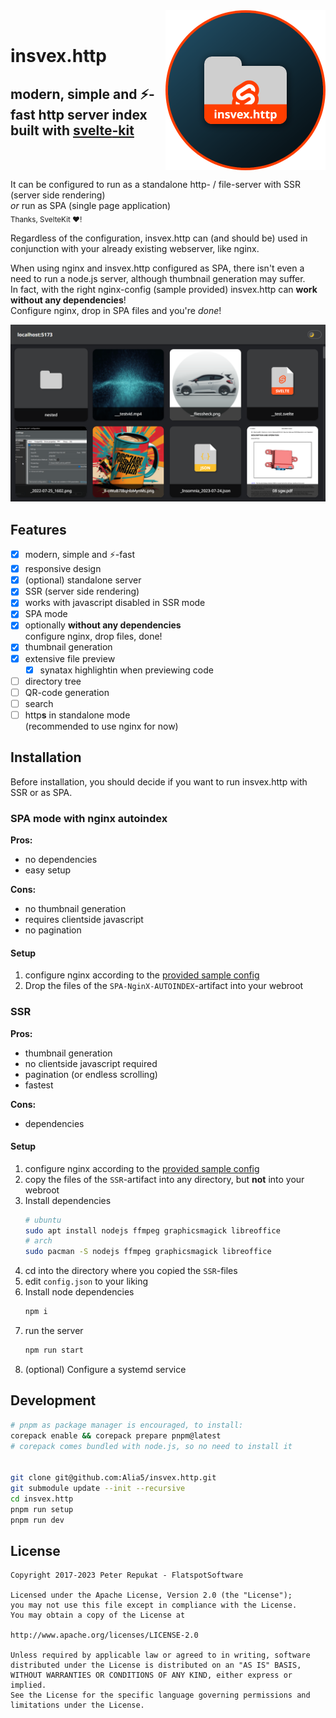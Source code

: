 <img align="right" src="insvex.http.png?raw=true" width="256" height="256" alt="insveX.http Logo" />

<br />

# insvex.http 

## modern, simple and ⚡-fast http server index built with [svelte](https://svelte.dev)[-kit](https://kit.svelte.dev)

<br />
<br />

It can be configured to run as a standalone http- / file-server with SSR (server side rendering)  
*or* run as SPA (single page application)  
<sub>Thanks, SvelteKit ❤️!</sub>

Regardless of the configuration, insvex.http can (and should be) used in conjunction with your already existing webserver, like nginx.

When using nginx and insvex.http configured as SPA, there isn't even a need to run a node.js server, although thumbnail generation may suffer.  
In fact, with the right nginx-config (sample provided) insvex.http can **work without any dependencies**!  
Configure nginx, drop in SPA files and you're *done*!

![screenshot](screenie.png?raw=true)
## Features

- [x] modern, simple and ⚡-fast
- [x] responsive design
- [x] (optional) standalone server
- [x] SSR (server side rendering)
- [x] works with javascript disabled in SSR mode
- [x] SPA mode
- [x] optionally **without any dependencies**  
  configure nginx, drop files, done!
- [x] thumbnail generation
- [x] extensive file preview
  - [x] synatax highlightin when previewing code
- [ ] directory tree
- [ ] QR-code generation
- [ ] search
- [ ] http**s** in standalone mode  
  (recommended to use nginx for now)

## Installation

Before installation, you should decide if you want to run insvex.http with SSR or as SPA.

### SPA mode with nginx autoindex

**Pros:**
  - no dependencies
  - easy setup

**Cons:**
  - no thumbnail generation
  - requires clientside javascript
  - no pagination

#### Setup

1. configure nginx according to the [provided sample config](/sample-SPA_NGINX_AUTOINDEX.nginx.site.conf)
2. Drop the files of the `SPA-NginX-AUTOINDEX`-artifact into your webroot

### SSR

**Pros:**
  - thumbnail generation
  - no clientside javascript required
  - pagination (or endless scrolling)
  - fastest

**Cons:**
  - dependencies

#### Setup

1. configure nginx according to the [provided sample config](/sample-SSR.nginx.site.conf)
2. copy the files of the `SSR`-artifact into any directory, but **not** into your webroot
3. Install dependencies
    ```bash
    # ubuntu
    sudo apt install nodejs ffmpeg graphicsmagick libreoffice
    # arch
    sudo pacman -S nodejs ffmpeg graphicsmagick libreoffice
    ```
4. cd into the directory where you copied the `SSR`-files
5. edit `config.json` to your liking
6. Install node dependencies
    ```bash
    npm i
    ```
7. run the server
    ```bash
    npm run start
    ```
8. (optional) Configure a systemd service


## Development

```bash
# pnpm as package manager is encouraged, to install:
corepack enable && corepack prepare pnpm@latest
# corepack comes bundled with node.js, so no need to install it


git clone git@github.com:Alia5/insvex.http.git
git submodule update --init --recursive
cd insvex.http
pnpm run setup
pnpm run dev
```

## License

```license
Copyright 2017-2023 Peter Repukat - FlatspotSoftware

Licensed under the Apache License, Version 2.0 (the "License");
you may not use this file except in compliance with the License.
You may obtain a copy of the License at

http://www.apache.org/licenses/LICENSE-2.0

Unless required by applicable law or agreed to in writing, software
distributed under the License is distributed on an "AS IS" BASIS,
WITHOUT WARRANTIES OR CONDITIONS OF ANY KIND, either express or implied.
See the License for the specific language governing permissions and
limitations under the License.
```

